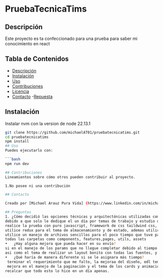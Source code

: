 # PruebaTecnicaTims
## Descripción
Este proyecto es ta confeccionado para una prueba para saber mi conocimiento en react
## Tabla de Contenidos
- [Descripción](#descripción)
- [Instalación](#instalación)
- [Uso](#uso)
- [Contribuciones](#contribuciones)
- [Licencia](#licencia)
- [Contacto](#contacto)
-[Repuesta](#preguntas)

## Instalación
Instalar nvm con la version de node 22.13.1

```bash
git clone https://github.com/michaelAT01/pruebatecnicatims.git
cd pruebatecnicatims
npm install
## Uso
Puedes ejecutarlo con:

```bash
npm run dev

## Contribuciones
Lineamientos sobre cómo otros pueden contribuir al proyecto.

1.No posee ni una contribución

## Contacto

Creado por [Michael Arauz Pura Vida] (https://www.linkedin.com/in/michael-arauz-torrez-79244922a/) 

## Preguntas
1. ¿Cómo decidió las opciones técnicas y arquitectónicas utilizadas como parte de su solución?
debido a que solo le dedique el un día por temas de trabajo y estudio de cursos de certificaciones que me había comprometido
realice la prueba con puro javascript, framework de css taildwind css, React con vite y MUI.
utilice redux para el tema de almacenamiento y de estado, ademas utilice axios para la extracción de datos y el manejo de errores,
utilice un manejo de archivos sencillos para el poco tiempo que tuve para realizarlo, que engloba toda la aplicación en un src que posee
todas las carpetas como components, features,pages, utils, assets
•	¿Hay alguna mejora que pueda hacer en su envío? 
si en el manejo de los params que no llegue completar debido al tiempo y ademas mejorar mucho el diseño para el tema de experiencia de usuario,
asi como el tema de realizar un layout bonito con todas las fuentes, y tipografías y modo claro y modo oscuro
•	¿Qué haría de manera diferente si se le asignara más tiempo? 
 terminar el requerimiento que me falto, la mejoraa del diseño, edl tema del prototipado evaluado con el cliente 
 mejora en el manejo de la paginación y el tema de los cards y animaciones sencillas
recalcar que todo esto lo hice en un día apenas.

